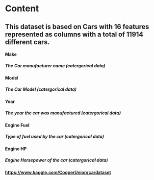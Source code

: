 # Content
## This dataset is based on Cars with 16 features represented as columns with a total of 11914 different cars.
#### Make
##### The Car manufacturer name (catergorical data) 
#### Model
##### The Car Model (catergorical data) 
#### Year 
##### The year the car was manufactured (catergorical data)
#### Engine Fuel
##### Type of fuel used by the car (catergorical data)
#### Engine HP
##### Engine Horsepower of the car (catergorical data)
#### https://www.kaggle.com/CooperUnion/cardataset
